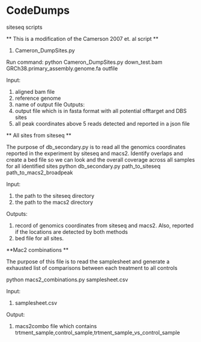 # CodeDumps
siteseq scripts

** This is a modification of the Camerson 2007 et. al script **
1. Cameron_DumpSites.py

Run command:
 python Cameron_DumpSites.py down_test.bam GRCh38.primary_assembly.genome.fa outfile



Input:
1. aligned bam file
2. reference genome
3. name of output file
Outputs:
1. output file which is in fasta format with all potential offtarget and DBS sites
2. all peak coordinates above 5 reads detected and reported in a json file


** All sites from siteseq **

The purpose of db_secondary.py is to read all the genomics coordinates reported in the experiment by siteseq and macs2. Identify overlaps and create a bed file so we can look and the overall coverage across all samples for all identified sites 
python db_secondary.py path_to_siteseq path_to_macs2_broadpeak

Input:
1. the path to the siteseq directory
2. the path to the macs2 directory

Outputs:
1. record of genomics coordinates from siteseq and macs2. Also, reported if the locations are detected by both methods
2. bed file for all sites. 


**Mac2 combinations **

The purpose of this file is to read the samplesheet and generate a exhausted list of comparisons between each treatment to all controls 

python macs2_combinations.py samplesheet.csv

Input:
1. samplesheet.csv

Output:
1. macs2combo file which contains trtment_sample,control_sample,trtment_sample_vs_control_sample
